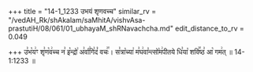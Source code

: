 +++
title = "14-1_1233 उभयं शृणवच्च"
similar_rv = "/vedAH_Rk/shAkalam/saMhitA/vishvAsa-prastutiH/08/061/01_ubhayaM_shRNavachcha.md"
edit_distance_to_rv = 0.049

+++
उ꣣भ꣡य꣢ꣳ शृ꣣ण꣡व꣢च्च न꣣ इ꣡न्द्रो꣢ अ꣣र्वा꣢गि꣣दं꣡ वचः꣢꣯। स꣣त्रा꣡च्या꣢ म꣣घ꣢वा꣣न्त्सो꣡म꣢पीतये धि꣣या꣡ शवि꣢꣯ष्ठ꣣ आ꣡ गम꣢त् ॥ 14-1:1233 ॥

<div class="js_include " url="/vedAH_Rk/shAkalam/saMhitA/vishvAsa-prastutiH/08/061/01_ubhayaM_shRNavachcha.md"  newLevelForH1="2" title="विश्वास-शाकल-प्रस्तुतिः"  > </div>